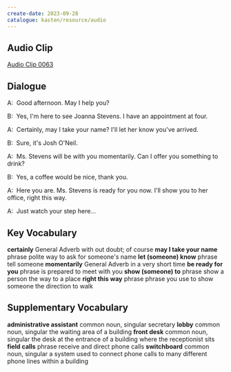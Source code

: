 ```yaml
---
create-date: 2023-09-28
catalogue: kasten/resource/audio
---
```


## Audio Clip
[Audio Clip 0063](https://archive.org/download/englishpod_all/englishpod_0063dg.mp3)

## Dialogue
A:  Good afternoon.    May  I   help  you?

B:  Yes,    I'm  here   to see  Joanna    Stevens.    I    have   an   appointment   at  four.

A:  Certainly,    may I take your name?   I'll    let her know    you've   arrived.

B:  Sure,   it's   Josh   O'Neil.

A:  Ms.  Stevens    will be with you   momentarily.    Can   I  offer   you   something   to drink?

B:  Yes,   a   coffee would be   nice,    thank you.

A:  Here you are.    Ms.    Stevens   is ready for you   now.     I'll   show you to   her   office,    right this way.

A:  Just  watch your step   here...

## Key Vocabulary
**certainly**              General Adverb   with out doubt; of course
**may I take your name**   phrase           polite way to ask for someone's name
**let (someone) know**     phrase           tell someone
**momentarily**            General Adverb   in a very short time
**be ready for you**       phrase           is prepared to meet with you
**show (someone) to**      phrase           show a person the way to a place
**right this way**         phrase           phrase you use to show someone the direction to walk

## Supplementary Vocabulary
**administrative assistant**   common noun, singular   secretary
**lobby**                      common noun, singular   the waiting area of a building
**front desk**                 common noun, singular   the desk at the  entrance of a building where the receptionist sits
**field calls**                phrase                  receive and direct phone calls
**switchboard**                common noun, singular   a system used to connect phone calls to many different phone lines within a building
